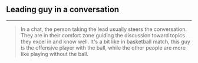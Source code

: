 ## Leading guy in a conversation

<hr>

> In a chat, the person taking the lead usually steers the conversation. They are in their comfort zone guiding the discussion toward topics they excel in and know well. It's a bit like in basketball match, this guy is the offensive player with the ball, while the other people are more like playing without the ball.
